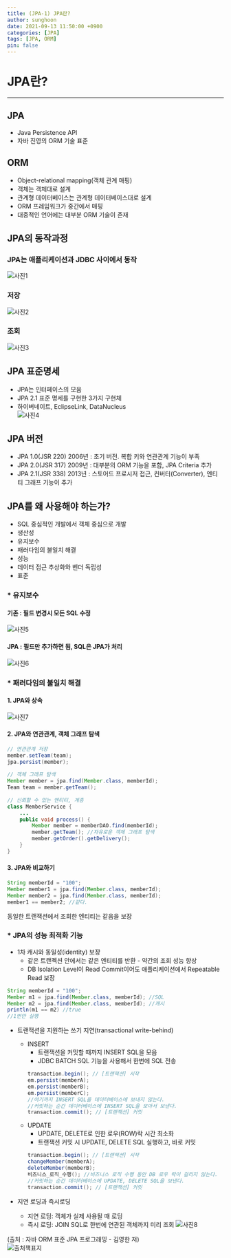 ```yaml
---
title: (JPA-1) JPA란?
author: sunghoon
date: 2021-09-13 11:50:00 +0900
categories: [JPA]
tags: [JPA, ORM]
pin: false
--- 
```



# JPA란?  
---

## JPA  
- Java Persistence API
- 자바 진영의 ORM 기술 표준  

  
## ORM
- Object-relational mapping(객체 관계 매핑)
- 객체는 객체대로 설계
- 관계형 데이터베이스는 관계형 데이터베이스대로 설계
- ORM 프레임워크가 중간에서 매핑
- 대중적인 언어에는 대부분 ORM 기술이 존재  
  
## JPA의 동작과정  
### JPA는 애플리케이션과 JDBC 사이에서 동작  
![사진1](/assets/img/JPA_1/JPA_1_1.jpg)  

### 저장  
![사진2](/assets/img/JPA_1/JPA_1_2.jpg)  

### 조회  
![사진3](/assets/img/JPA_1/JPA_1_3.jpg)  

## JPA 표준명세
- JPA는 인터페이스의 모음
- JPA 2.1 표준 명세를 구현한 3가지 구현체
- 하이버네이트, EclipseLink, DataNucleus  
![사진4](/assets/img/JPA_1/JPA_1_4.jpg)  
  
## JPA 버전
- JPA 1.0(JSR 220) 2006년 : 초기 버전. 복합 키와 연관관계 기능이 부족
- JPA 2.0(JSR 317) 2009년 : 대부분의 ORM 기능을 포함, JPA Criteria 추가
- JPA 2.1(JSR 338) 2013년 : 스토어드 프로시저 접근, 컨버터(Converter), 엔티
티 그래프 기능이 추가  

## JPA를 왜 사용해야 하는가?
- SQL 중심적인 개발에서 객체 중심으로 개발
- 생산성
- 유지보수
- 패러다임의 불일치 해결
- 성능
- 데이터 접근 추상화와 벤더 독립성
- 표준  

### * 유지보수
#### 기존 : 필드 변경시 모든 SQL 수정  
![사진5](/assets/img/JPA_1/JPA_1_5.jpg)  
 
#### JPA : 필드만 추가하면 됨, SQL은 JPA가 처리  
![사진6](/assets/img/JPA_1/JPA_1_6.jpg)  
 
### * 패러다임의 불일치 해결  
#### 1. JPA와 상속  
![사진7](/assets/img/JPA_1/JPA_1_7.jpg)  

#### 2. JPA와 연관관계, 객체 그래프 탐색 
  
```java  
// 연관관계 저장  
member.setTeam(team);  
jpa.persist(member);  
  
// 객체 그래프 탐색  
Member member = jpa.find(Member.class, memberId);  
Team team = member.getTeam();  
  
// 신뢰할 수 있는 엔티티, 계층  
class MemberService {  
	...  
	public void process() {  
		Member member = memberDAO.find(memberId);  
		member.getTeam(); //자유로운 객체 그래프 탐색  
		member.getOrder().getDelivery();  
	}  
}  
```    

#### 3. JPA와 비교하기 
```java  
String memberId = "100";  
Member member1 = jpa.find(Member.class, memberId);  
Member member2 = jpa.find(Member.class, memberId);  
member1 == member2; //같다.  
``` 
동일한 트랜잭션에서 조회한 엔티티는 같음을 보장  

### * JPA의 성능 최적화 기능  
- 1차 캐시와 동일성(identity) 보장  
	* 같은 트랜젝션 안에서는 같은 엔티티를 반환 - 약간의 조회 성능 향상  
	*  DB Isolation Level이 Read Commit이어도 애플리케이션에서 Repeatable Read 보장  
```java  
String memberId = "100";
Member m1 = jpa.find(Member.class, memberId); //SQL
Member m2 = jpa.find(Member.class, memberId); //캐시
println(m1 == m2) //true 
//1번만 실행
```  

- 트랜잭션을 지원하는 쓰기 지연(transactional write-behind)
	- INSERT
		* 트랜잭션을 커밋할 때까지 INSERT SQL을 모음
		* JDBC BATCH SQL 기능을 사용해서 한번에 SQL 전송
		```java
		transaction.begin(); // [트랜잭션] 시작
		em.persist(memberA);
		em.persist(memberB);
		em.persist(memberC);
		//여기까지 INSERT SQL을 데이터베이스에 보내지 않는다.
		//커밋하는 순간 데이터베이스에 INSERT SQL을 모아서 보낸다.
		transaction.commit(); // [트랜잭션] 커밋
		```  
	- UPDATE
		* UPDATE, DELETE로 인한 로우(ROW)락 시간 최소화  
		* 트랜잭션 커밋 시 UPDATE, DELETE SQL 실행하고, 바로 커밋  
		```java  
		transaction.begin(); // [트랜잭션] 시작  
		changeMember(memberA);  
		deleteMember(memberB);  
		비즈니스_로직_수행(); //비즈니스 로직 수행 동안 DB 로우 락이 걸리지 않는다.  
		//커밋하는 순간 데이터베이스에 UPDATE, DELETE SQL을 보낸다.  
		transaction.commit(); // [트랜잭션] 커밋  
		```  

- 지연 로딩과 즉시로딩
	* 지연 로딩: 객체가 실제 사용될 때 로딩
	* 즉시 로딩: JOIN SQL로 한번에 연관된 객체까지 미리 조회
	![사진8](/assets/img/JPA_1/JPA_1_8.jpg) 

(출처 : 자바 ORM 표준 JPA 프로그래밍 - 김영한 저)  
![출처책표지](/assets/img/JPA_book.jpg)